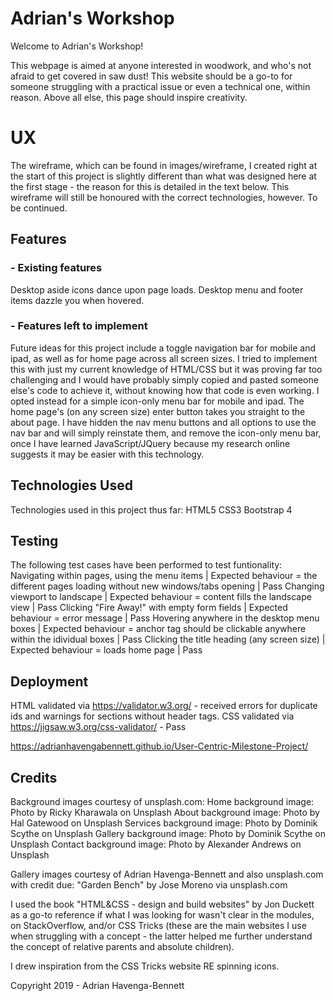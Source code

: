 # Adrian's Workshop

Welcome to Adrian's Workshop!

This webpage is aimed at anyone interested in woodwork, and who's not afraid to get covered in saw dust! 
This website should be a go-to for someone struggling with a practical issue or even a technical one, within reason. Above all else, this page should inspire creativity.

# UX

The wireframe, which can be found in images/wireframe, I created right at the start of this project is slightly different than what was designed here at the first stage - the reason for this is detailed in the text below. 
This wireframe will still be honoured with the correct technologies, however. To be continued.

## Features

### - Existing features

Desktop aside icons dance upon page loads.
Desktop menu and footer items dazzle you when hovered.

### - Features left to implement

Future ideas for this project include a toggle navigation bar for mobile and ipad, as well as for home page across all screen sizes. I tried to implement this with just my current knowledge of HTML/CSS but it was proving far too challenging and I would have probably simply copied and pasted someone else's code to achieve it, without knowing how that code is even working. 
I opted instead for a simple icon-only menu bar for mobile and ipad. The home page's (on any screen size) enter button takes you straight to the about page. I have hidden the nav menu buttons and all options to use the nav bar and will simply reinstate them, and remove the icon-only menu bar, once I have learned JavaScript/JQuery because my research online 
suggests it may be easier with this technology.

## Technologies Used

Technologies used in this project thus far:
HTML5
CSS3
Bootstrap 4

## Testing

The following test cases have been performed to test funtionality:
Navigating within pages, using the menu items | Expected behaviour = the different pages loading without new windows/tabs opening | Pass
Changing viewport to landscape | Expected behaviour = content fills the landscape view | Pass
Clicking "Fire Away!" with empty form fields | Expected behaviour = error message | Pass
Hovering anywhere in the desktop menu boxes | Expected behaviour = anchor tag should be clickable anywhere within the idividual boxes | Pass
Clicking the title heading (any screen size) | Expected behaviour = loads home page | Pass

## Deployment

HTML validated via https://validator.w3.org/ - received errors for duplicate ids and warnings for sections without header tags.
CSS validated via https://jigsaw.w3.org/css-validator/ - Pass

https://adrianhavengabennett.github.io/User-Centric-Milestone-Project/

## Credits

Background images courtesy of unsplash.com:
Home background image: Photo by Ricky Kharawala on Unsplash
About background image: Photo by Hal Gatewood on Unsplash
Services background image: Photo by Dominik Scythe on Unsplash
Gallery background image: Photo by Dominik Scythe on Unsplash
Contact background image: Photo by Alexander Andrews on Unsplash

Gallery images courtesy of Adrian Havenga-Bennett and also unsplash.com with credit due:
"Garden Bench" by Jose Moreno via unsplash.com

I used the book "HTML&CSS - design and build websites" by Jon Duckett as a go-to reference if what I was looking for wasn't clear in the modules, on StackOverflow, and/or CSS Tricks 
(these are the main websites I use when struggling with a concept - the latter helped me further understand the concept of relative parents and absolute children).

I drew inspiration from the CSS Tricks website RE spinning icons.

Copyright 2019 - Adrian Havenga-Bennett